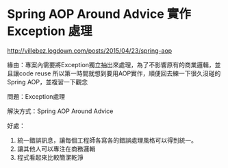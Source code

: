 # Spring AOP Around Advice 實作 Exception 處理

http://villebez.logdown.com/posts/2015/04/23/spring-aop

緣由：專案內需要將Exception獨立抽出來處理，為了不影響原有的商業邏輯，並且讓code reuse
所以第一時間就想到要用AOP實作，順便回去練一下很久沒碰的Spring AOP，並複習一下觀念

問題：Exception處理

解決方式：Spring AOP Around Advice

好處：  
1. 統一錯誤訊息，讓每個工程師各寫各的錯誤處理風格可以得到統一。  
2. 讓其他人可以專注在商務邏輯  
3. 程式看起來比較簡潔乾淨  
